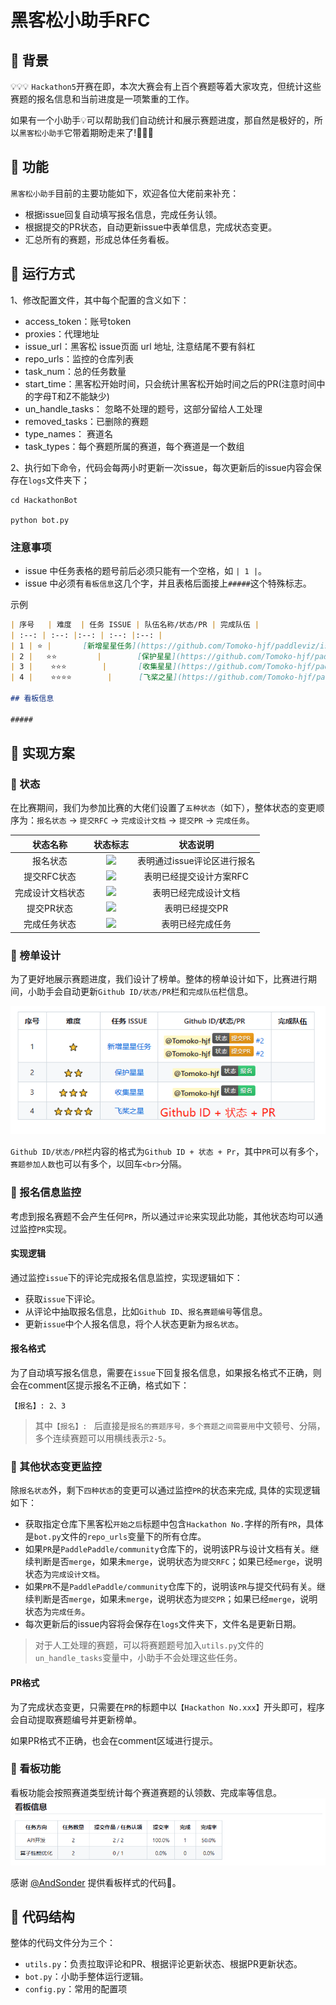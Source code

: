 # 黑客松小助手RFC

## 📄 背景

💡💡💡 `Hackathon5`开赛在即，本次大赛会有上百个赛题等着大家攻克，但统计这些赛题的报名信息和当前进度是一项繁重的工作。

如果有一个小助手💡可以帮助我们自动统计和展示赛题进度，那自然是极好的，所以`黑客松小助手`它带着期盼走来了!🎉🎉🎉

## 🚩 功能

`黑客松小助手`目前的主要功能如下，欢迎各位大佬前来补充：

* 根据issue回复自动填写报名信息，完成任务认领。
* 根据提交的PR状态，自动更新issue中表单信息，完成状态变更。
* 汇总所有的赛题，形成总体任务看板。

## 🚩 运行方式
1、修改配置文件，其中每个配置的含义如下：
* access_token：账号token
* proxies：代理地址
* issue_url：黑客松 issue页面 url 地址, 注意结尾不要有斜杠
* repo_urls：监控的仓库列表
* task_num：总的任务数量
* start_time：黑客松开始时间，只会统计黑客松开始时间之后的PR(注意时间中的字母T和Z不能缺少)
* un_handle_tasks： 忽略不处理的题号，这部分留给人工处理
* removed_tasks：已删除的赛题
* type_names： 赛道名
* task_types：每个赛题所属的赛道，每个赛道是一个数组

2、执行如下命令，代码会每两小时更新一次issue，每次更新后的issue内容会保存在`logs`文件夹下；
```shell
cd HackathonBot

python bot.py
```

### 注意事项
* issue 中任务表格的题号前后必须只能有一个空格，如 `| 1 |`。
* issue 中必须有`看板信息`这几个字，并且表格后面接上`#####`这个特殊标志。

示例
```markdown
| 序号   | 难度  | 任务 ISSUE | 队伍名称/状态/PR | 完成队伍 |
| :--: | :--: |:--: | :--: |:--: |
| 1 | ⭐ |       [新增星星任务](https://github.com/Tomoko-hjf/paddleviz/issues/1)         |           |           |
| 2 |   ⭐⭐         |        [保护星星](https://github.com/Tomoko-hjf/paddleviz/issues/1)         |           |           |
| 3 |    ⭐⭐⭐        |       [收集星星](https://github.com/Tomoko-hjf/paddleviz/issues/1)          |           |           |
| 4 |    ⭐⭐⭐⭐        |      [飞桨之星](https://github.com/Tomoko-hjf/paddleviz/issues/1)          |           |           |

## 看板信息

#####
```

## 🚩 实现方案

### 🚀 状态

在比赛期间，我们为参加比赛的大佬们设置了`五种状态`（如下），整体状态的变更顺序为：`报名状态` -> `提交RFC` -> `完成设计文档` -> `提交PR` -> `完成任务`。 

|     状态名称     |                           状态标志                           |          状态说明           |
| :--------------: | :----------------------------------------------------------: | :-------------------------: |
|     报名状态     | <img src="https://img.shields.io/badge/状态-报名-2ECC71" />  | 表明通过issue评论区进行报名 |
|   提交RFC状态    | <img src="https://img.shields.io/badge/状态-提交RFC-F1C40F" /> |   表明已经提交设计方案RFC   |
| 完成设计文档状态 | <img src="https://img.shields.io/badge/状态-完成设计文档-3498DB" /> |    表明已经完成设计文档     |
|    提交PR状态    | <img src="https://img.shields.io/badge/状态-提交PR-F39C12" /> |       表明已经提交PR        |
|   完成任务状态   | <img src="https://img.shields.io/badge/状态-完成任务-9B59B6" /> |      表明已经完成任务       |

### 🚀 榜单设计

为了更好地展示赛题进度，我们设计了榜单。整体的榜单设计如下，比赛进行期间，小助手会自动更新`Github ID/状态/PR`栏和`完成队伍`栏信息。

![image-20230729121046527](./images/1.png)

`Github ID/状态/PR`栏内容的格式为`Github ID + 状态 + Pr`，其中`PR`可以有多个，`赛题参加人数`也可以有多个，以回车`<br>`分隔。

### 🚀 报名信息监控

考虑到报名赛题不会产生任何`PR`，所以通过`评论`来实现此功能，其他状态均可以通过监控`PR`实现。

#### 实现逻辑

通过监控`issue`下的评论完成报名信息监控，实现逻辑如下：

* 获取`issue`下评论。
* 从评论中抽取报名信息，比如`Github ID`、`报名赛题编号`等信息。
* 更新`issue`中个人报名信息，将个人状态更新为`报名状态`。

#### 报名格式

为了自动填写报名信息，需要在`issue`下回复报名信息，如果报名格式不正确，则会在comment区提示报名不正确，格式如下：

```
【报名】: 2、3
```

> 其中`【报名】: ` 后直接是`报名的赛题序号，多个赛题之间需要用`中文顿号、分隔，多个连续赛题可以用横线表示`2-5`。

### 🚀 其他状态变更监控

除`报名状态`外，剩下`四种状态`的变更可以通过监控`PR`的状态来完成, 具体的实现逻辑如下：

* 获取指定仓库下黑客松`开始之后`标题中包含`Hackathon No.`字样的所有`PR`，具体是`bot.py`文件的`repo_urls`变量下的所有仓库。
* 如果`PR`是`PaddlePaddle/community`仓库下的，说明该PR与设计文档有关。继续判断是否`merge`，如果未`merge`，说明状态为`提交RFC`；如果已经`merge`，说明状态为`完成设计文档`。
* 如果`PR`不是`PaddlePaddle/community`仓库下的，说明该`PR`与提交代码有关。继续判断是否`merge`，如果未`merge`，说明状态为`提交PR`；如果已经`merge`，说明状态为`完成任务`。
* 每次更新后的issue内容将会保存在`logs`文件夹下，文件名是更新日期。

> 对于人工处理的赛题，可以将赛题题号加入`utils.py`文件的`un_handle_tasks`变量中，小助手不会处理这些任务。

#### PR格式

为了完成状态变更，只需要在`PR`的标题中以`【Hackathon No.xxx】`开头即可，程序会自动提取赛题编号并更新榜单。

如果PR格式不正确，也会在comment区域进行提示。

### 🚀 看板功能
看板功能会按照赛道类型统计每个赛道赛题的认领数、完成率等信息。
![img](./images/board.png)

感谢 [@AndSonder](https://github.com/AndSonder) 提供看板样式的代码🍻。

## 🚩 代码结构

整体的代码文件分为三个：

* `utils.py`：负责拉取评论和PR、根据评论更新状态、根据PR更新状态。
* `bot.py`：小助手整体运行逻辑。
* `config.py`：常用的配置项


